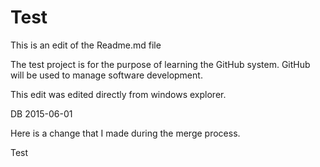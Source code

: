 # Test
This is an edit of the Readme.md file

The test project is for the purpose of learning the GitHub system.  GitHub will be used to manage software development.

This edit was edited directly from windows explorer.

DB 2015-06-01

Here is a change that I made during the merge process.

Test
